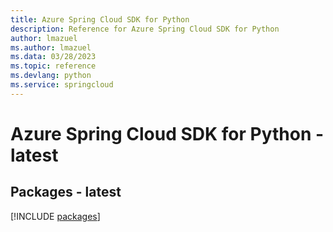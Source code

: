```yaml
---
title: Azure Spring Cloud SDK for Python
description: Reference for Azure Spring Cloud SDK for Python
author: lmazuel
ms.author: lmazuel
ms.data: 03/28/2023
ms.topic: reference
ms.devlang: python
ms.service: springcloud
---
```

# Azure Spring Cloud SDK for Python - latest
## Packages - latest
[!INCLUDE [packages](spring-cloud-index.md)]